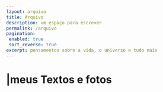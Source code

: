 ```yaml
---
layout: arquivo
title: Arquivo
description: um espaço para escrever
permalink: /arquivo
pagination: 
 enabled: true
 sort_reverse: true
excerpt: pensamentos sobre a vida, o universo e tudo mais
---
```

<h1><span aria-hidden="true">|</span><span class="h1-menor">meus </span>Textos<span class="h1-menor"> e </span>fotos</h1>